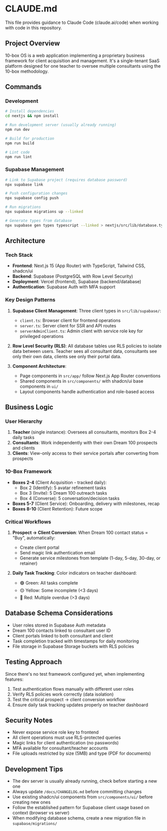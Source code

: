# CLAUDE.md

This file provides guidance to Claude Code (claude.ai/code) when working with code in this repository.

## Project Overview

10-box OS is a web application implementing a proprietary business framework for client acquisition and management. It's a single-tenant SaaS platform designed for one teacher to oversee multiple consultants using the 10-box methodology.

## Commands

### Development
```bash
# Install dependencies
cd nextjs && npm install

# Run development server (usually already running)
npm run dev

# Build for production
npm run build

# Lint code
npm run lint
```

### Supabase Management
```bash
# Link to Supabase project (requires database password)
npx supabase link

# Push configuration changes
npx supabase config push

# Run migrations
npx supabase migrations up --linked

# Generate types from database
npx supabase gen types typescript --linked > nextjs/src/lib/database.types.ts
```

## Architecture

### Tech Stack
- **Frontend**: Next.js 15 (App Router) with TypeScript, Tailwind CSS, shadcn/ui
- **Backend**: Supabase (PostgreSQL with Row Level Security)
- **Deployment**: Vercel (frontend), Supabase (backend/database)
- **Authentication**: Supabase Auth with MFA support

### Key Design Patterns

1. **Supabase Client Management**: Three client types in `src/lib/supabase/`:
   - `client.ts`: Browser client for frontend operations
   - `server.ts`: Server client for SSR and API routes
   - `serverAdminClient.ts`: Admin client with service role key for privileged operations

2. **Row Level Security (RLS)**: All database tables use RLS policies to isolate data between users. Teacher sees all consultant data, consultants see only their own data, clients see only their portal data.

3. **Component Architecture**: 
   - Page components in `src/app/` follow Next.js App Router conventions
   - Shared components in `src/components/` with shadcn/ui base components in `ui/`
   - Layout components handle authentication and role-based access

## Business Logic

### User Hierarchy
1. **Teacher** (single instance): Oversees all consultants, monitors Box 2-4 daily tasks
2. **Consultants**: Work independently with their own Dream 100 prospects and clients
3. **Clients**: View-only access to their service portals after converting from prospects

### 10-Box Framework
- **Boxes 2-4** (Client Acquisition - tracked daily):
  - Box 2 (Identify): 5 avatar refinement tasks
  - Box 3 (Invite): 5 Dream 100 outreach tasks  
  - Box 4 (Converse): 5 conversation/decision tasks
- **Boxes 5-7** (Client Service): Onboarding, delivery with milestones, recap
- **Boxes 8-10** (Client Retention): Future scope

### Critical Workflows

1. **Prospect → Client Conversion**: When Dream 100 contact status = "Buy", automatically:
   - Create client portal
   - Send magic link authentication email
   - Generate service milestones from template (1-day, 5-day, 30-day, or retainer)

2. **Daily Task Tracking**: Color indicators on teacher dashboard:
   - 🟢 Green: All tasks complete
   - 🟡 Yellow: Some incomplete (<3 days)
   - 🔴 Red: Multiple overdue (>3 days)

## Database Schema Considerations

- User roles stored in Supabase Auth metadata
- Dream 100 contacts linked to consultant user ID
- Client portals linked to both consultant and client
- Task completion tracked with timestamps for daily monitoring
- File storage in Supabase Storage buckets with RLS policies

## Testing Approach

Since there's no test framework configured yet, when implementing features:
1. Test authentication flows manually with different user roles
2. Verify RLS policies work correctly (data isolation)
3. Test the critical prospect → client conversion workflow
4. Ensure daily task tracking updates properly on teacher dashboard

## Security Notes

- Never expose service role key to frontend
- All client operations must use RLS-protected queries
- Magic links for client authentication (no passwords)
- MFA available for consultant/teacher accounts
- File uploads restricted by size (5MB) and type (PDF for documents)

## Development Tips

- The dev server is usually already running, check before starting a new one
- Always update `/docs/CHANGELOG.md` before committing changes
- Use existing shadcn/ui components from `src/components/ui/` before creating new ones
- Follow the established pattern for Supabase client usage based on context (browser vs server)
- When modifying database schema, create a new migration file in `supabase/migrations/`